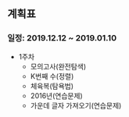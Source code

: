 ## 계획표

### 일정: 2019.12.12 ~ 2019.01.10

* 1주차
    * 모의고사(완전탐색)
    * K번째 수(정렬)
    * 체육복(탐욕법)
    * 2016년(연습문제)
    * 가운데 글자 가져오기(연습문제)